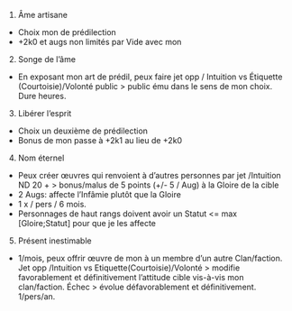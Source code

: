 1. Âme artisane
  * Choix mon <Art> de prédilection
  * +2k0 et augs non limités par Vide avec mon <Art>
2. Songe de l’âme
  * En exposant mon art de prédil, peux faire jet opp <Art> / Intuition vs
    Étiquette (Courtoisie)/Volonté public > public ému dans le sens de mon
    choix. Dure <Reput> heures.
3. Libérer l’esprit
  * Choix un deuxième <Art> de prédilection
  * Bonus de mon <Art> passe à +2k1 au lieu de +2k0
4. Nom éternel
  * Peux créer œuvres qui renvoient à d’autres personnes par jet <Art>/Intuition
    ND 20 + <Goire cible> > bonus/malus de 5 points (+/- 5 / Aug) à la Gloire de
    la cible
  * 2 Augs: affecte l’Infâmie plutôt que la Gloire
  * 1 x / pers / 6 mois.
  * Personnages de haut rangs doivent avoir un Statut <= max [Gloire;Statut] pour
    que je les affecte
5. Présent inestimable
  * 1/mois, peux offrir œuvre de mon <Art> à un membre d’un autre Clan/faction.
    Jet opp <Art>/Intuition vs Etiquette(Courtoisie)/Volonté > modifie favorablement
    et définitivement l’attitude cible vis-à-vis mon clan/faction. Échec > évolue
    défavorablement et définitivement. 1/pers/an.
